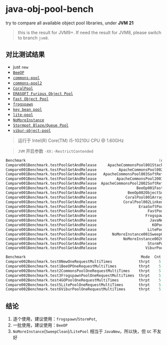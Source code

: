 # java-obj-pool-bench

try to compare all available object pool libraries, under **JVM 21**

> this is the result for JVM9+. If need the result for JVM8, please switch to branch `jvm8`.

## 对比测试结果

- just `new`
- [`BeeOP`](https://github.com/Chris2018998/BeeOP)
- [`commons-pool`](https://commons.apache.org/proper/commons-pool/)
- [`commons-pool2`](https://commons.apache.org/proper/commons-pool/)
- [`CoralPool`](https://github.com/coralblocks/CoralPool/)
- [`ERASOFT Furious Object Pool`](https://code.google.com/archive/p/furious-objectpool/)
- [`Fast Object Pool`](https://github.com/DanielYWoo/fast-object-pool)
- [`frogspawn`](https://itcraft.cn/frogspawn/)
- [`key bean pool`](https://github.com/gondor/kbop/)
- [`lite-pool`](https://github.com/nextopcn/lite-pool)
- [`NoMoreInstance`](https://github.com/YvanMazy/NoMoreInstance)
- [`Stormpot Blaze/Queue Pool`](http://chrisvest.github.io/stormpot/)
- [`vibur-object-pool`](https://github.com/vibur/vibur-object-pool)

> 运行于 Intel(R) Core(TM) i5-10210U CPU @ 1.60GHz

> `JVM` 开启参数 `-XX:-RestrictContended`

```verilog
Benchmark                                                            (desc)   Mode  Cnt    Score    Error   Units
Compare001Benchmark.testPoolGetAndRelease     ApacheCommonsPool001StackPool  thrpt    5    3.498 ±  0.323  ops/us
Compare001Benchmark.testPoolGetAndRelease          ApacheCommonsPool002Pool  thrpt    5    0.876 ±  0.240  ops/us
Compare001Benchmark.testPoolGetAndRelease   ApacheCommonsPool003SoftRefPool  thrpt    5    3.579 ±  1.079  ops/us
Compare001Benchmark.testPoolGetAndRelease         ApacheCommonsPool2001Pool  thrpt    5    1.677 ±  0.109  ops/us
Compare001Benchmark.testPoolGetAndRelease  ApacheCommonsPool2002SoftRefPool  thrpt    5    0.043 ±  0.023  ops/us
Compare001Benchmark.testPoolGetAndRelease                  BeeOp001FastPool  thrpt    5   41.345 ±  5.385  ops/us
Compare001Benchmark.testPoolGetAndRelease              BeeOp002ObjectSource  thrpt    5   16.782 ±  6.023  ops/us
Compare001Benchmark.testPoolGetAndRelease             CoralPool001ArrayPool  thrpt    5    1.215 ±  0.352  ops/us
Compare001Benchmark.testPoolGetAndRelease            CoralPool002LinkedPool  thrpt    5   12.837 ±  3.524  ops/us
Compare001Benchmark.testPoolGetAndRelease                   EraaSoftPool001  thrpt    5    8.481 ±  1.492  ops/us
Compare001Benchmark.testPoolGetAndRelease                       FastPool001  thrpt    5   22.677 ± 47.170  ops/us
Compare001Benchmark.testPoolGetAndRelease                      Frogspawn001  thrpt    5  142.799 ± 39.825  ops/us
Compare001Benchmark.testPoolGetAndRelease                        JavaNew001  thrpt    5  298.461 ± 80.669  ops/us
Compare001Benchmark.testPoolGetAndRelease                         KOPool001  thrpt    5    2.118 ±  0.260  ops/us
Compare001Benchmark.testPoolGetAndRelease                       LitePool001  thrpt    5  135.093 ± 25.988  ops/us
Compare001Benchmark.testPoolGetAndRelease       NoMoreInstance001SweepClean  thrpt    5  302.087 ± 32.272  ops/us
Compare001Benchmark.testPoolGetAndRelease            NoMoreInstance002Clean  thrpt    5    3.076 ±  0.725  ops/us
Compare001Benchmark.testPoolGetAndRelease                       StormPot001  thrpt    5   52.248 ±  6.214  ops/us
Compare001Benchmark.testPoolGetAndRelease                      ViburPool001  thrpt    5    4.365 ±  0.428  ops/us
```

```verilog
Benchmark                                                    Mode  Cnt      Score      Error   Units
Compare002Benchmark.test0NewOneRequestMultiTimes            thrpt    5   6227.045 ± 2143.521  ops/ms
Compare002Benchmark.test1BeeOPOneRequestMultiTimes          thrpt    5  11614.665 ± 1636.184  ops/ms
Compare002Benchmark.test2CommonsPoolOneRequestMultiTimes    thrpt    5     58.541 ±    3.104  ops/ms
Compare002Benchmark.test3FrogspawnPoolOneRequestMultiTimes  thrpt    5    873.924 ±   18.034  ops/ms
Compare002Benchmark.test4GOPoolOneRequestMultiTimes         thrpt    5    172.718 ±    8.730  ops/ms
Compare002Benchmark.test5LitePoolOneRequestMultiTimes       thrpt    5    432.140 ±   72.527  ops/ms
Compare002Benchmark.test6ViburPoolOneRequestMultiTimes      thrpt    5    140.157 ±    3.787  ops/ms
```

## 结论

1. 逐个使用，建议使用：`frogspawn`/`StormPot`,
2. 一批使用，建议使用：`BeeOP`
3. `NoMoreInstance`(`SweepClean`)/`LitePool` 相当于 `JavaNew`，所以快，但 `GC` 不友好

